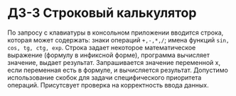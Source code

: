 # ДЗ-3 Строковый калькулятор
По запросу с клавиатуры в консольном приложении вводится строка, которая может содержать: знаки операций ```+,-,*,/```; имена функций ```sin, cos, tg, ctg, exp```. Строка задает некоторое математическое выражение (формулу в инфиксной форме), программа вычисляет значение, выдает результат. Запрашивается значение переменной x, если переменная есть в формуле, и вычисляется результат. Допустимо использование скобок для задачи специфического приоритета операций. Присутсвует проверка на корректность ввода данных.
